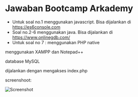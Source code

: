 # Jawaban Bootcamp Arkademy

 - Untuk soal no.1 menggunakan javascript. Bisa dijalankan di https://es6console.com
 - Soal no.2-6 menggunakan java. Bisa dijalankan di https://www.onlinegdb.com/
 - Untuk soal no 7 :
menggunakan PHP native

menggunakan XAMPP dan Notepad++

database MySQL

dijalankan dengan mengakses index.php

screenshoot:

![Screenshot](screenshot.png)
